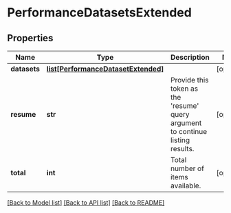 # PerformanceDatasetsExtended

## Properties
Name | Type | Description | Notes
------------ | ------------- | ------------- | -------------
**datasets** | [**list[PerformanceDatasetExtended]**](PerformanceDatasetExtended.md) |  | [optional] 
**resume** | **str** | Provide this token as the &#39;resume&#39; query argument to continue listing results. | [optional] 
**total** | **int** | Total number of items available. | [optional] 

[[Back to Model list]](../README.md#documentation-for-models) [[Back to API list]](../README.md#documentation-for-api-endpoints) [[Back to README]](../README.md)


